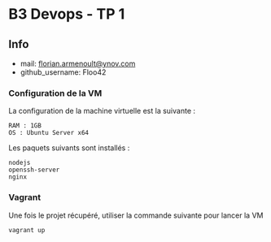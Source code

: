 
# B3 Devops - TP 1

## Info
- mail: florian.armenoult@ynov.com
- github_username: Floo42


### Configuration de la VM

La configuration de la machine virtuelle est la suivante :

```
RAM : 1GB
OS : Ubuntu Server x64
```

Les paquets suivants sont installés :

```
nodejs
openssh-server
nginx
```

### Vagrant

Une fois le projet récupéré, utiliser la commande suivante pour lancer la VM

`vagrant up`
